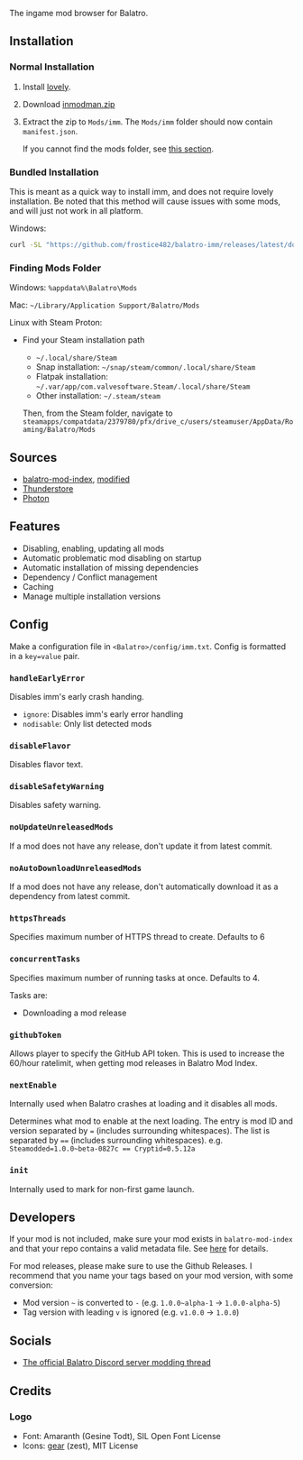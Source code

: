 The ingame mod browser for Balatro.

## Installation

### Normal Installation

1.  Install [lovely](https://github.com/ethangreen-dev/lovely-injector?tab=readme-ov-file#manual-installation).

3.  Download [inmodman.zip](https://github.com/frostice482/balatro-imm/releases/latest/download/inmodman.zip)

4.  Extract the zip to `Mods/imm`.
    The `Mods/imm` folder should now contain `manifest.json`.

    If you cannot find the mods folder, see [this section](#finding-mods-folder).

### Bundled Installation

This is meant as a quick way to install imm, and does not require lovely installation.
Be noted that this method will cause issues with some mods, and will just not work in all platform.

Windows:
```sh
curl -SL "https://github.com/frostice482/balatro-imm/releases/latest/download/bundle.lua" -o "%appdata%\Balatro\main.lua" && start "" "steam://launch/2379780"
```

### Finding Mods Folder

Windows: `%appdata%\Balatro\Mods`

Mac: `~/Library/Application Support/Balatro/Mods`

Linux with Steam Proton:

-   Find your Steam installation path

    - `~/.local/share/Steam`
    - Snap installation: `~/snap/steam/common/.local/share/Steam`
    - Flatpak installation: `~/.var/app/com.valvesoftware.Steam/.local/share/Steam`
    - Other installation: `~/.steam/steam`

    Then, from the Steam folder, navigate to `steamapps/compatdata/2379780/pfx/drive_c/users/steamuser/AppData/Roaming/Balatro/Mods`

## Sources

- [balatro-mod-index](https://github.com/skyline69/balatro-mod-index), [modified](https://github.com/frostice482/balatro-mod-index-tiny)
- [Thunderstore](https://thunderstore.io/c/balatro/)
- [Photon](https://photonmodmanager.onrender.com)

## Features

- Disabling, enabling, updating all mods
- Automatic problematic mod disabling on startup
- Automatic installation of missing dependencies
- Dependency / Conflict management
- Caching
- Manage multiple installation versions

## Config

Make a configuration file in `<Balatro>/config/imm.txt`.
Config is formatted in a `key=value` pair.

### `handleEarlyError`

Disables imm's early crash handing.
- `ignore`: Disables imm's early error handling
- `nodisable`: Only list detected mods

### `disableFlavor`

Disables flavor text.

### `disableSafetyWarning`

Disables safety warning.

### `noUpdateUnreleasedMods`

If a mod does not have any release, don't update it from latest commit.

### `noAutoDownloadUnreleasedMods`

If a mod does not have any release, don't automatically download it as a dependency from latest commit.

### `httpsThreads`

Specifies maximum number of HTTPS thread to create. Defaults to 6

### `concurrentTasks`

Specifies maximum number of running tasks at once. Defaults to 4.

Tasks are:
- Downloading a mod release

### `githubToken`

Allows player to specify the GitHub API token.
This is used to increase the 60/hour ratelimit, when getting mod releases in Balatro Mod Index.

### `nextEnable`

Internally used when Balatro crashes at loading and it disables all mods.

Determines what mod to enable at the next loading.
The entry is mod ID and version separated by `=` (includes surrounding whitespaces).
The list is separated by `==` (includes surrounding whitespaces).
e.g. `Steamodded=1.0.0~beta-0827c == Cryptid=0.5.12a`

### `init`

Internally used to mark for non-first game launch.

## Developers

If your mod is not included, make sure your mod exists in `balatro-mod-index` and that your repo contains a valid metadata file.
See [here](https://github.com/frostice482/balatro-mod-index-tiny?tab=readme-ov-file#why-is-my-mod-not-included) for details.

For mod releases, please make sure to use the Github Releases.
I recommend that you name your tags based on your mod version, with some conversion:
- Mod version `~` is converted to `-` (e.g. `1.0.0~alpha-1` -> `1.0.0-alpha-5`)
- Tag version with leading `v` is ignored (e.g. `v1.0.0` -> `1.0.0`)

## Socials

- [The official Balatro Discord server modding thread](https://discord.com/channels/1116389027176787968/1413687995378176021)

## Credits

### Logo

- Font: Amaranth (Gesine Todt), SIL Open Font License
- Icons: [gear](https://www.svgrepo.com/svg/509956/gear) (zest), MIT License
